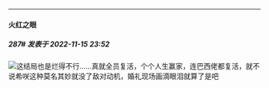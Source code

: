 

*****

####  火红之眼  
##### 287#       发表于 2022-11-15 23:52

<img src="https://static.saraba1st.com/image/smiley/face2017/049.png" referrerpolicy="no-referrer">这结局也是烂得不行......真就全员复活，个个人生赢家，连巴西佬都复活，就不说希咲这种莫名其妙就没了敌对动机，婚礼现场画滴眼泪就算了是吧

